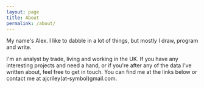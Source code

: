 ```yaml
---
layout: page
title: About
permalink: /about/
---
```


My name's Alex. I like to dabble in a lot of things, but mostly I draw, program and write.

I'm an analyst by trade, living and working in the UK. If you have any interesting projects and need a hand, or if you're after any of the data I've written about, feel free to get in touch. You can find me at the links below or contact me at ajcriley(at-symbol)gmail.com.



